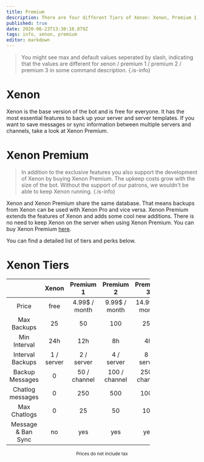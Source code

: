```yaml
---
title: Premium
description: There are four different Tiers of Xenon: Xenon, Premium 1, Premium 2 and Premium 3
published: true
date: 2020-06-23T13:30:18.879Z
tags: info, xenon, premium
editor: markdown
---
```


> You might see max and default values seperated by slash, indicating that the values are different for xenon / premium 1 / premium 2 / premium 3 in some command description.
{.is-info}

# Xenon
Xenon is the base version of the bot and is free for everyone. It has the most essential features to back up your server and server templates. If you want to save messages or sync information between multiple servers and channels, take a look at Xenon Premium.

# Xenon Premium

> In addition to the exclusive features you also support the development of Xenon by buying Xenon Premium. The upkeep costs grow with the size of the bot. Without the support of our patrons, we wouldn't be able to keep Xenon running.
{.is-info}

Xenon and Xenon Premium share the same database. That means backups from Xenon can be used with Xenon Pro and vice versa. Xenon Premium extends the features of Xenon and adds some cool new additions. There is no need to keep Xenon on the server when using Xenon Premium. You can buy Xenon Premium [here](https://www.patreon.com/merlinfuchs).

You can find a detailed list of tiers and perks below.

# Xenon Tiers
<table style="width:75%; text-align:center; margin-right:auto;">
<thead>
  <tr>
    <th></th>
    <th>Xenon</th>
    <th>Premium 1</th>
    <th>Premium 2</th>
    <th>Premium 3</th>
  </tr>
</thead>
<tbody>
  <tr>
    <td>Price</td>
    <td>free</td>
    <td>4.99$ / month</td>
    <td>9.99$ / month</td>
    <td>14.99$ / month</td>
  </tr>
  <tr>
    <td>Max Backups</td>
    <td>25</td>
    <td>50</td>
    <td>100</td>
    <td>250</td>
  </tr>
  <tr>
    <td>Min Interval</td>
    <td>24h</td>
    <td>12h</td>
    <td>8h</td>
    <td>4h</td>
  </tr>
  <tr>
    <td>Interval Backups</td>
    <td>1 / server</td>
    <td>2 / server</td>
    <td>4 / server</td>
    <td>8 / server</td>
  </tr>
  <tr>
    <td>Backup Messages</td>
    <td>0</td>
    <td>50 / channel</td>
    <td>100 / channel</td>
    <td>250 / channel</td>
  </tr>
  <tr>
    <td>Chatlog messages</td>
    <td>0</td>
    <td>250</td>
    <td>500</td>
    <td>1000</td>
  </tr>
  <tr>
    <td>Max Chatlogs</td>
    <td>0</td>
    <td>25</td>
    <td>50</td>
    <td>100</td>
  </tr>
  <tr>
    <td>Message &amp; Ban Sync</td>
    <td>no</td>
    <td>yes</td>
    <td>yes</td>
    <td>yes</td>
  </tr>
</tbody>
</table>
<div style="text-align:center">
  <sub>Prices do not include tax</sub>
</div>